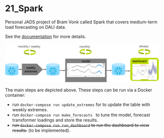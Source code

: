 # 21_Spark

Personal JADS project of Bram Vonk called Spark that covers medium-term load forecasting on DALI data.

See the [documentation](https://bram-vonk.github.io/21_Spark) for more details.

![](docs/_src/_static/img/process_steps.png)

The main steps are depicted above. These steps can be run via a Docker container:
* run `docker-compose run update_extremes` for to update the table with weekly extremes.
* run `docker-compose run make_forecasts ` to tune the model, forecast transformer loadings and store the results.
* ~~run `docker-compose run run_dashboard` to run the dashboard to view results.~~ (to be implemented).